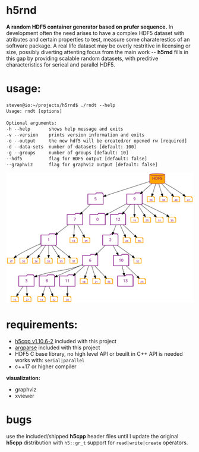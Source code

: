 # **h5rnd**
**A random HDF5 container generator based on prufer sequence.** In development often the need arises to have a complex HDF5 dataset with atributes and certain properties to test, measure some charaterestics of an software package. A real life dataset may be overly restritive in licensing or size, possibly diverting attenting focus from the main work -- **h5rnd** fills in this gap by providing scalable random datasets, with preditive characteristics for serieal and parallel HDF5.

# usage:
```
steven@io:~/projects/h5rnd$ ./rndt --help
Usage: rndt [options] 

Optional arguments:
-h --help       shows help message and exits
-v --version    prints version information and exits
-o --output     the new hdf5 will be created/or opened rw [required]
-d --data-sets  number of datasets [default: 100]
-g --groups     number of groups [default: 10]
--hdf5          flag for HDF5 output [default: false]
--graphviz      flag for graphviz output [default: false]
```

![example output](images/tree.svg)

# requirements:

- [h5cpp v1.10.6-2](http://h5cpp.org) included with this project
- [argparse](https://github.com/p-ranav/argparse)  included with this project
- HDF5 C base library, no high level API or beuilt in C++ API is needed works with:  `serial|parallel`
- c++17 or higher compiler

**visualization:**

- graphviz
- xviewer

# bugs
use the included/shipped **h5cpp** header files until I update the original **h5cpp** distribution with `h5::gr_t` support for `read|write|create` operators.